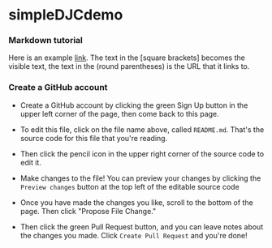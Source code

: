 # simpleDJCdemo


### Markdown tutorial 

Here is an example [link](www.google.com). The text in the [square brackets] becomes the visible text, the text in the (round parentheses) is the URL that it links to.

### Create a GitHub account

* Create a GitHub account by clicking the green Sign Up button in the upper left corner of the page, then come back to this page. 

* To edit this file, click on the file name above, called `README.md`. That's the source code for this file that you're reading.

* Then click the pencil icon in the upper right corner of the source code to edit it.

* Make changes to the file! You can preview your changes by clicking the `Preview changes` button at the top left of the editable source code

* Once you have made the changes you like, scroll to the bottom of the page. Then click "Propose File Change."
 
* Then click the green Pull Request button, and you can leave notes about the changes you made. Click `Create Pull Request` and you're done!
